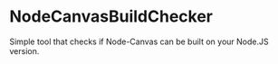 # NodeCanvasBuildChecker
Simple tool that checks if Node-Canvas can be built on your Node.JS version.
